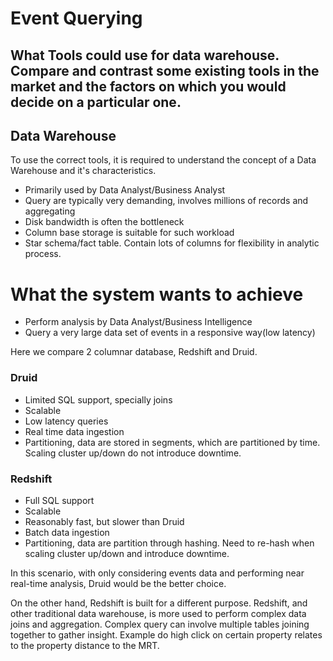 # Event Querying

## What Tools could use for data warehouse. Compare and contrast some existing tools in the market and the factors on which you would decide on a particular one.

## Data Warehouse
To use the correct tools, it is required to understand the concept of a Data Warehouse and it's characteristics. 
- Primarily used by Data Analyst/Business Analyst
- Query are typically very demanding, involves millions of records and aggregating
- Disk bandwidth is often the bottleneck
- Column base storage is suitable for such workload
- Star schema/fact table. Contain lots of columns for flexibility in analytic process. 

# What the system wants to achieve
- Perform analysis by Data Analyst/Business Intelligence
- Query a very large data set of events in a responsive way(low latency)

Here we compare 2 columnar database, Redshift and Druid. 

### Druid
- Limited SQL support, specially joins
- Scalable
- Low latency queries
- Real time data ingestion
- Partitioning, data are stored in segments, which are partitioned by time. Scaling cluster up/down do not introduce downtime.

### Redshift
- Full SQL support
- Scalable
- Reasonably fast, but slower than Druid
- Batch data ingestion
- Partitioning, data are partition through hashing. Need to re-hash when scaling cluster up/down and introduce downtime.


In this scenario, with only considering events data and performing near real-time analysis, Druid would be the better choice. 

On the other hand, Redshift is built for a different purpose. Redshift, and other traditional data warehouse, is more used to perform complex data joins and aggregation. Complex query can involve multiple tables joining together to gather insight. Example do high click on certain property relates to the property distance to the MRT.